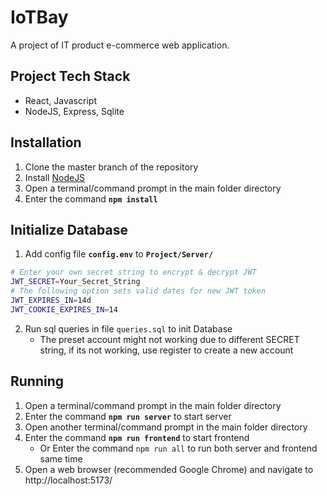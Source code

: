 # IoTBay

A project of IT product e-commerce web application.

## Project Tech Stack

- React, Javascript
- NodeJS, Express, Sqlite

## Installation

1. Clone the master branch of the repository
2. Install [NodeJS](https://nodejs.org/dist/v22.14.0/node-v22.14.0-x64.msi)
3. Open a terminal/command prompt in the main folder directory
4. Enter the command **`npm install`**

## Initialize Database

1. Add config file **`config.env`** to **`Project/Server/`**

```bash title="IoTBay/Server/config.env"
# Enter your own secret string to encrypt & decrypt JWT
JWT_SECRET=Your_Secret_String
# The following option sets valid dates for new JWT token
JWT_EXPIRES_IN=14d
JWT_COOKIE_EXPIRES_IN=14
```

2. Run sql queries in file `queries.sql` to init Database
   - The preset account might not working due to different SECRET string, if its not working, use register to create a new account

## Running

1. Open a terminal/command prompt in the main folder directory
2. Enter the command **`npm run server`** to start server
3. Open another terminal/command prompt in the main folder directory
4. Enter the command **`npm run frontend`** to start frontend
   - Or Enter the command `npm run all` to run both server and frontend same time
5. Open a web browser (recommended Google Chrome) and navigate to http://localhost:5173/
